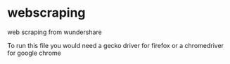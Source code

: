 # webscraping
web scraping from wundershare

To run this file you would need a gecko driver for firefox or a chromedriver for google chrome
